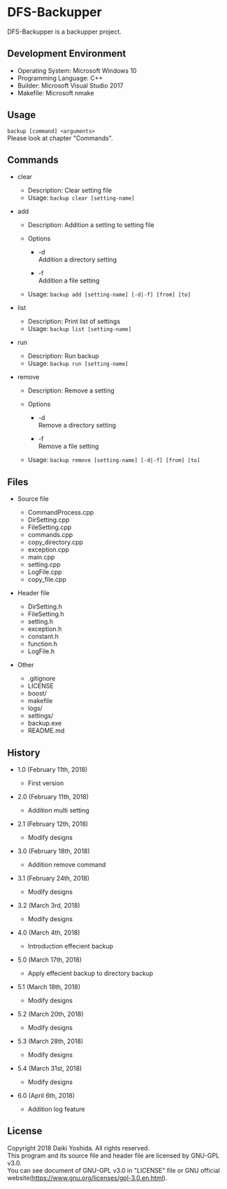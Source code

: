 DFS-Backupper
=============
DFS-Backupper is a backupper project.

Development Environment
-----------------------
* Operating System: Microsoft Windows 10
* Programming Language: C++
* Builder: Microsoft Visual Studio 2017
* Makefile: Microsoft nmake

Usage
-----
`backup [command] <arguments>`  
Please look at chapter "Commands".

Commands
--------
* clear  
	* Description: Clear setting file
	* Usage: `backup clear [setting-name]`

* add  
	* Description: Addition a setting to setting file

	* Options
		* -d  
		Addition a directory setting

		* -f  
		Addition a file setting

	* Usage: `backup add [setting-name] [-d|-f] [from] [to]`

* list
	* Description: Print list of settings
	* Usage: `backup list [setting-name]`

* run
	* Description: Run backup
	* Usage: `backup run [setting-name]`

* remove
	* Description: Remove a setting

	* Options
		* -d  
		Remove a directory setting

		* -f  
		Remove a file setting

	* Usage: `backup remove [setting-name] [-d|-f] [from] [to]`

Files
-----
* Source file
	* CommandProcess.cpp
	* DirSetting.cpp
	* FileSetting.cpp
	* commands.cpp
	* copy\_directory.cpp
	* exception.cpp
	* main.cpp
	* setting.cpp
	* LogFile.cpp
	* copy\_file.cpp

* Header file
	* DirSetting.h
	* FileSetting.h
	* setting.h
	* exception.h
	* constant.h
	* function.h
	* LogFile.h

* Other
	* .gitignore
	* LICENSE
	* boost/
	* makefile
	* logs/
	* settings/
	* backup.exe
	* README.md

History
-------
* 1.0 (February 11th, 2018)
	* First version

* 2.0 (February 11th, 2018)
	* Addition multi setting

* 2.1 (February 12th, 2018)
	* Modify designs

* 3.0 (February 18th, 2018)
	* Addition remove command

* 3.1 (February 24th, 2018)
	* Modify designs

* 3.2 (March 3rd, 2018)
	* Modify designs

* 4.0 (March 4th, 2018)
	* Introduction effecient backup

* 5.0 (March 17th, 2018)
	* Apply effecient backup to directory backup

* 5.1 (March 18th, 2018)
	* Modify designs

* 5.2 (March 20th, 2018)
	* Modify designs

* 5.3 (March 28th, 2018)
	* Modify designs

* 5.4 (March 31st, 2018)
	* Modify designs

* 6.0 (April 6th, 2018)
	* Addition log feature

License
-------
Copyright 2018 Daiki Yoshida. All rights reserved.  
This program and its source file and header file are licensed by GNU-GPL v3.0.  
You can see document of GNU-GPL v3.0 in "LICENSE" file or GNU official website(https://www.gnu.org/licenses/gpl-3.0.en.html).  
